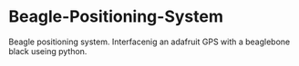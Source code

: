# Beagle-Positioning-System
Beagle positioning system. Interfacenig an adafruit GPS with a beaglebone black useing python.
